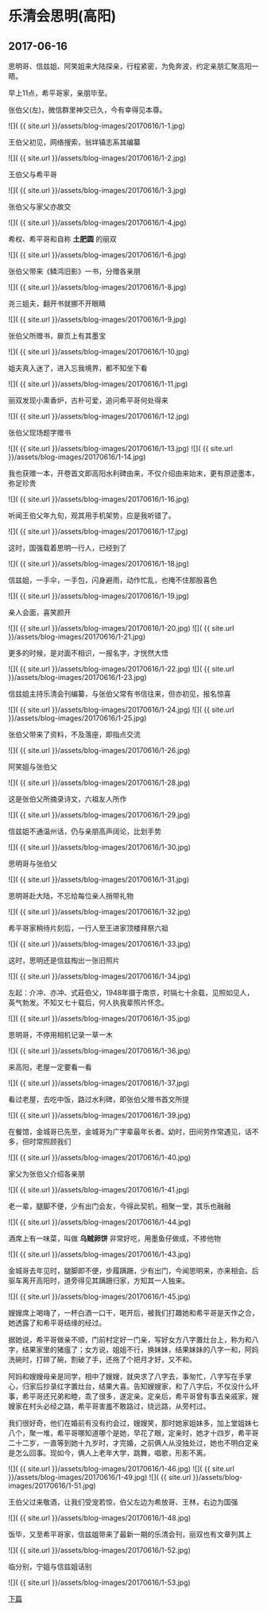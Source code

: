 乐清会思明(高阳)
=======================
2017-06-16
------------------------
思明哥、信兹姐、阿笑姐来大陆探亲，行程紧密，为免奔波，约定亲朋汇聚高阳一晤。

早上11点，希平哥家，亲朋毕至。

张伯父(左)，微信群里神交已久，今有幸得见本尊。

![]( {{ site.url }}/assets/blog-images/20170616/1-1.jpg)

王伯父初见，网络搜索，翁垟镇志系其编纂

![]( {{ site.url }}/assets/blog-images/20170616/1-2.jpg)

王伯父与希平哥

![]( {{ site.url }}/assets/blog-images/20170616/1-3.jpg)

张伯父与家父亦故交

![]( {{ site.url }}/assets/blog-images/20170616/1-4.jpg)

希权、希平哥和自称 **土肥圆** 的丽双

![]( {{ site.url }}/assets/blog-images/20170616/1-6.jpg)

张伯父带来《鳞鸿旧影》一书，分赠各亲朋

![]( {{ site.url }}/assets/blog-images/20170616/1-8.jpg)

尧三姐夫，翻开书就挪不开眼睛

![]( {{ site.url }}/assets/blog-images/20170616/1-9.jpg)

张伯父所赠书，扉页上有其墨宝

![]( {{ site.url }}/assets/blog-images/20170616/1-10.jpg)

姐夫真入迷了，进入忘我境界，都不知坐下看

![]( {{ site.url }}/assets/blog-images/20170616/1-11.jpg)

丽双发现小熏香炉，古朴可爱，追问希平哥何处得来

![]( {{ site.url }}/assets/blog-images/20170616/1-12.jpg)

张伯父现场题字赠书

![]( {{ site.url }}/assets/blog-images/20170616/1-13.jpg)
![]( {{ site.url }}/assets/blog-images/20170616/1-14.jpg)

我也获赠一本，开卷首文即高阳水利碑由来，不仅介绍由来始末，更有原迹墨本，弥足珍贵

![]( {{ site.url }}/assets/blog-images/20170616/1-16.jpg)

听闻王伯父年九旬，观其用手机架势，应是我听错了。

![]( {{ site.url }}/assets/blog-images/20170616/1-17.jpg)

这时，国强载着思明一行人，已经到了

![]( {{ site.url }}/assets/blog-images/20170616/1-18.jpg)

信兹姐，一手伞，一手包，闪身避雨，动作忙乱，也掩不住那股喜色

![]( {{ site.url }}/assets/blog-images/20170616/1-19.jpg)

亲人会面，喜笑颜开

![]( {{ site.url }}/assets/blog-images/20170616/1-20.jpg)
![]( {{ site.url }}/assets/blog-images/20170616/1-21.jpg)

更多的时候，是对面不相识，一报名字，才恍然大悟

![]( {{ site.url }}/assets/blog-images/20170616/1-22.jpg)
![]( {{ site.url }}/assets/blog-images/20170616/1-23.jpg)

信兹姐主持乐清会刊编纂，与张伯父常有书信往来，但亦初见，报名惊喜

![]( {{ site.url }}/assets/blog-images/20170616/1-24.jpg)
![]( {{ site.url }}/assets/blog-images/20170616/1-25.jpg)

张伯父带来了资料，不及落座，即指点交流

![]( {{ site.url }}/assets/blog-images/20170616/1-26.jpg)

阿笑姐与张伯父

![]( {{ site.url }}/assets/blog-images/20170616/1-28.jpg)

这是张伯父所摘录诗文，六祖友人所作

![]( {{ site.url }}/assets/blog-images/20170616/1-29.jpg)

信兹姐不通温州话，仍与亲朋高声阔论，比划手势

![]( {{ site.url }}/assets/blog-images/20170616/1-30.jpg)

思明哥与张伯父

![]( {{ site.url }}/assets/blog-images/20170616/1-31.jpg)

思明哥赴大陆，不忘给每位亲人捎带礼物

![]( {{ site.url }}/assets/blog-images/20170616/1-32.jpg)

希平哥家稍待片刻后，一行人至王进家顶楼拜祭六祖

![]( {{ site.url }}/assets/blog-images/20170616/1-33.jpg)

这时，思明还是信兹掏出一张旧照片

![]( {{ site.url }}/assets/blog-images/20170616/1-34.jpg)

左起：介冲、亦冲、式莊伯父，1948年摄于南京，时隔七十余载，见照如见人，英气勃发。不知又七十载后，何人执我辈照片怀念。

![]( {{ site.url }}/assets/blog-images/20170616/1-35.jpg)

思明哥，不停用相机记录一草一木

![]( {{ site.url }}/assets/blog-images/20170616/1-36.jpg)

来高阳，老屋一定要看一看

![]( {{ site.url }}/assets/blog-images/20170616/1-37.jpg)

看过老屋，去吃中饭，路过水利碑，即张伯父赠书首文所提

![]( {{ site.url }}/assets/blog-images/20170616/1-39.jpg)

在餐馆，金城哥已先至，金城哥为广字辈最年长者。幼时，田间劳作常遇见，话不多，但时常照顾我们

![]( {{ site.url }}/assets/blog-images/20170616/1-40.jpg)

家父为张伯父介绍各亲朋

![]( {{ site.url }}/assets/blog-images/20170616/1-41.jpg)

老一辈，腿脚不便，少有出门会友，今得此契机，相聚一堂，其乐也融融

![]( {{ site.url }}/assets/blog-images/20170616/1-44.jpg)

酒席上有一味菜，叫做 **乌贼卵饼** 非常好吃，用墨鱼仔做成，不掺他物

![]( {{ site.url }}/assets/blog-images/20170616/1-43.jpg)

金城哥去年见时，腿脚即不便，步履蹒跚，少有出门，今闻思明来，亦来相会。后驱车离开高阳时，道旁得见其蹒跚归家，方知其一人独来。

![]( {{ site.url }}/assets/blog-images/20170616/1-45.jpg)

嫂嫂席上喝嗨了，一杯白酒一口干，喝开后，被我们打趣她和希平哥是天作之合，她透露了和希平哥结缘的经过。

据她说，希平哥做亲不顺，门前村定好一门亲，写好女方八字置灶台上，称为和八字，结果家里的猪瘟了；女方说，姐姐不行，换妹妹，结果妹妹的八字一和，阿妈洗碗时，打碎了碗，割破了手，还拖了个把月才好，又不和。

阿妈和嫂嫂母亲是同学，相中了嫂嫂，就央求了八字去，事匆忙，八字写在手掌心，归家后抄录红字置灶台，结果大喜。告知嫂嫂家，和了八字后，不仅没什么坏事，希平哥还兄弟和睦，乖了很多，遂定亲。定亲后，希平哥曾有事去亲戚家，嫂嫂家在村头必经之路，希平哥害羞不敢路过，绕远路，从旁村过。

我们很好奇，他们在婚前有没有约会过，嫂嫂笑，那时她家姐妹多，加上堂姐妹七八个，聚一堆，希平哥哪知道哪个是她，早花了眼，定亲时，她才十四岁，希平哥二十二岁，一直等到她十九岁时，才完婚，之前俩人从没独处过，她也不明白定亲是怎么回事。现如今，俩人上老年大学，跳舞，唱歌，形影不离。

![]( {{ site.url }}/assets/blog-images/20170616/1-46.jpg)
![]( {{ site.url }}/assets/blog-images/20170616/1-49.jpg)
![]( {{ site.url }}/assets/blog-images/20170616/1-51.jpg)

王伯父过来敬酒，让我们受宠若惊，伯父左边为希放哥、王林，右边为国强

![]( {{ site.url }}/assets/blog-images/20170616/1-48.jpg)

饭毕，又至希平哥家，信兹姐带来了最新一期的乐清会刊，丽双也有文章列其上

![]( {{ site.url }}/assets/blog-images/20170616/1-52.jpg)

临分别，宁姐与信兹姐话别

![]( {{ site.url }}/assets/blog-images/20170616/1-53.jpg)

[下篇](/2017/06/16/乐清会思明1.html)

